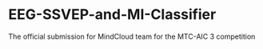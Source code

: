 # EEG-SSVEP-and-MI-Classifier
The official submission for MindCloud team for the MTC-AIC 3 competition 
